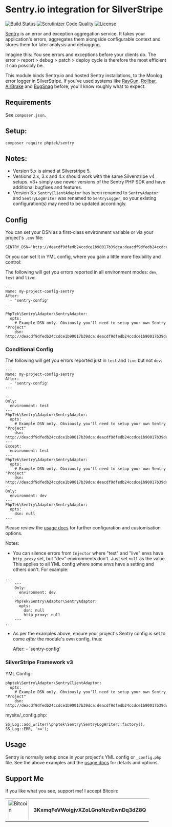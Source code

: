 # Sentry.io integration for SilverStripe

[![Build Status](https://api.travis-ci.org/phptek/silverstripe-sentry.svg?branch=master)](https://travis-ci.org/phptek/silverstripe-sentry)
[![Scrutinizer Code Quality](https://scrutinizer-ci.com/g/phptek/silverstripe-sentry/badges/quality-score.png?b=master)](https://scrutinizer-ci.com/g/phptek/silverstripe-sentry/?branch=master)
[![License](https://poser.pugx.org/phptek/sentry/license.svg)](https://github.com/phptek/silverstripe-sentry/blob/master/LICENSE.md)

[Sentry](https://sentry.io) is an error and exception aggregation service. It takes your application's errors, aggregates them alongside configurable context and stores them for later analysis and debugging.

Imagine this: You see errors and exceptions before your clients do. The error > report > debug > patch > deploy cycle is therefore the most efficient it can possibly be.

This module binds Sentry.io and hosted Sentry installations, to the Monlog error logger in SilverStripe. If you've used systems like
[RayGun](https://raygun.com), [Rollbar](https://rollbar.com), [AirBrake](https://airbrake.io/) and [BugSnag](https://www.bugsnag.com/) before, you'll know roughly what to expect.

## Requirements

 See `composer.json`.

## Setup:

    composer require phptek/sentry

## Notes:

* Version 5.x is aimed at Silverstripe 5.
* Versions 2.x, 3.x and 4.x should work with the same Silverstripe v4 setups. v3+ simply use newer versions of the Sentry PHP SDK and have additional bugfixes and features.
* Version 3.x `SentryClientAdaptor` has been renamed to `SentryAdaptor` and `SentryLogWriter` was renamed to `SentryLogger`, so your existing configuration(s) may need to be updated accordingly.

## Config

You can set your DSN as a first-class environment variable or via your project's `.env` file:

    SENTRY_DSN="http://deacdf9dfedb24ccdce1b90017b39dca:deacdf9dfedb24ccdce1b90017b39dca@sentry.mydomain.nz/44"

Or you can set it in YML config, where you gain a little more flexibility and control:

The following will get you errors reported in all environment modes: `dev`, `test` and `live`:

    ---
    Name: my-project-config-sentry
    After:
      - 'sentry-config'
    ---

    PhpTek\Sentry\Adaptor\SentryAdaptor:
      opts:
        # Example DSN only. Obviously you'll need to setup your own Sentry "Project"
        dsn: http://deacdf9dfedb24ccdce1b90017b39dca:deacdf9dfedb24ccdce1b90017b39dca@sentry.mydomain.nz/44

### Conditional Config

The following will get you errors reported just in `test` and `live` but not `dev`:

    ---
    Name: my-project-config-sentry
    After:
      - 'sentry-config'
    ---

    ---
    Only:
      environment: test
    ---
    PhpTek\Sentry\Adaptor\SentryAdaptor:
      opts:
        # Example DSN only. Obviously you'll need to setup your own Sentry "Project"
        dsn: http://deacdf9dfedb24ccdce1b90017b39dca:deacdf9dfedb24ccdce1b90017b39dca@sentry.mydomain.nz/44
    ---
    Except:
      environment: test
    ---
    PhpTek\Sentry\Adaptor\SentryAdaptor:
      opts:
        # Example DSN only. Obviously you'll need to setup your own Sentry "Project"
        dsn: http://deacdf9dfedb24ccdce1b90017b39dca:deacdf9dfedb24ccdce1b90017b39dca@sentry.mydomain.nz/44
    ---
    Only:
      environment: dev
    ---
    PhpTek\Sentry\Adaptor\SentryAdaptor:
      opts:
        dsn: null
    ---

Please review the [usage docs](docs/en/usage.md) for further configuration and customisation options.

Notes:

* You can silence errors from `Injector` where "test" and "live" envs have `http_proxy` set, but "dev" environments don't. Just set `null` as the value. This applies to all YML config where some envs have a setting and others don't. For example:

```
...
    ---
    Only:
      environment: dev
    ---
    PhpTek\Sentry\Adaptor\SentryAdaptor:
      opts:
        dsn: null
        http_proxy: null
    ---
...
```

* As per the examples above, ensure your project's Sentry config is set to come *after* the module's own config, thus:

    After:
      - 'sentry-config'

### SilverStripe Framework v3

YML Config:

    phptek\Sentry\Adaptor\SentryClientAdaptor:
      opts:
        # Example DSN only. Obviously you'll need to setup your own Sentry "Project"
        dsn: http://deacdf9dfedb24ccdce1b90017b39dca:deacdf9dfedb24ccdce1b90017b39dca@sentry.mydomain.nz/44

mysite/_config.php:

    SS_Log::add_writer(\phptek\Sentry\SentryLogWriter::factory(), SS_Log::ERR, '<=');

## Usage

Sentry is normally setup once in your project's YML config or `_config.php` file. See the above examples and the [usage docs](docs/en/usage.md) for details and options.

## Support Me

If you like what you see, support me! I accept Bitcoin:

<table border="0">
	<tr>
		<td rowspan="2">
			<img src="https://bitcoin.org/img/icons/logo_ios.png" alt="Bitcoin" width="64" height="64" />
		</td>
	</tr>
	<tr>
		<td>
			<b>3KxmqFeVWoigjvXZoLGnoNzvEwnDq3dZ8Q</b>
		</td>
	</tr>
</table>

<p>&nbsp;</p>
<p>&nbsp;</p>
